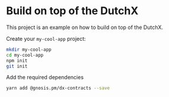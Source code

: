 # Build on top of the DutchX
This project is an example on how to build on top of the DutchX.

Create your `my-cool-app` project:
```bash
mkdir my-cool-app
cd my-cool-app
npm init
git init
```

Add the required dependencies
```bash
yarn add @gnosis.pm/dx-contracts --save
```

